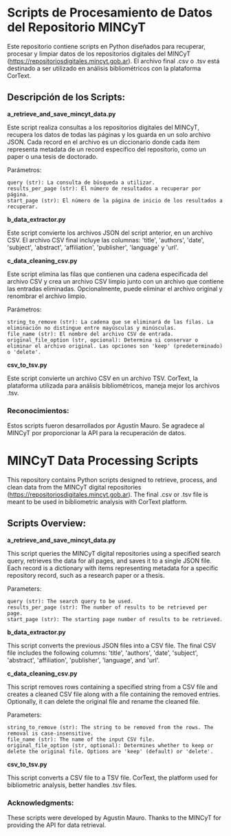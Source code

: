 # Scripts de Procesamiento de Datos del Repositorio MINCyT

Este repositorio contiene scripts en Python diseñados para recuperar, procesar y limpiar datos de los repositorios digitales del MINCyT (https://repositoriosdigitales.mincyt.gob.ar).
El archivo final .csv o .tsv está destinado a ser utilizado en análisis bibliométricos con la plataforma CorText.

## Descripción de los Scripts:
  **a_retrieve_and_save_mincyt_data.py**
  
  Este script realiza consultas a los repositorios digitales del MINCyT, recupera los datos de todas las páginas y los guarda en un solo archivo JSON. Cada record en el archivo es un diccionario donde cada item representa metadata de un record específico del repositorio, como un paper o una tesis de doctorado.
  
  Parámetros:
  
    query (str): La consulta de búsqueda a utilizar.
    results_per_page (str): El número de resultados a recuperar por página.
    start_page (str): El número de la página de inicio de los resultados a recuperar.
  
  **b_data_extractor.py**
  
  Este script convierte los archivos JSON del script anterior, en un archivo CSV.
  El archivo CSV final incluye las columnas: 'title', 'authors', 'date', 'subject', 'abstract', 'affiliation', 'publisher', 'language' y 'url'.
  
  **c_data_cleaning_csv.py**
  
  Este script elimina las filas que contienen una cadena especificada del archivo CSV y crea un archivo CSV limpio junto con un archivo que contiene las entradas eliminadas.
  Opcionalmente, puede eliminar el archivo original y renombrar el archivo limpio.
  
  Parámetros:
  
    string_to_remove (str): La cadena que se eliminará de las filas. La eliminación no distingue entre mayúsculas y minúsculas.
    file_name (str): El nombre del archivo CSV de entrada.
    original_file_option (str, opcional): Determina si conservar o eliminar el archivo original. Las opciones son 'keep' (predeterminado) o 'delete'.
  
  **csv_to_tsv.py**
  
  Este script convierte un archivo CSV en un archivo TSV. CorText, la plataforma utilizada para análisis bibliométricos, maneja mejor los archivos .tsv.

### Reconocimientos:
  Estos scripts fueron desarrollados por Agustín Mauro.
  Se agradece al MINCyT por proporcionar la API para la recuperación de datos.


# MINCyT Data Processing Scripts
  
  This repository contains Python scripts designed to retrieve, process, and clean data from the MINCyT digital repositories (https://repositoriosdigitales.mincyt.gob.ar).
  The final .csv or .tsv file is meant to be used in bibliometric analysis with CorText platform.
  
## Scripts Overview:
  **a_retrieve_and_save_mincyt_data.py**
  
  This script queries the MINCyT digital repositories using a specified search query, retrieves the data for all pages, and saves it to a single JSON file. Each record is a dictionary with items representing metadata for a specific repository record, such as a research paper or a thesis.
  
  Parameters:
  
    query (str): The search query to be used.
    results_per_page (str): The number of results to be retrieved per page.
    start_page (str): The starting page number of results to be retrieved.
  
  
  **b_data_extractor.py**
  
  This script converts the previous JSON files into a CSV file. 
  The final CSV file includes the following columns: 'title', 'authors', 'date', 'subject', 'abstract', 'affiliation', 'publisher', 'language', and 'url'. 
  
  **c_data_cleaning_csv.py**
  
  This script removes rows containing a specified string from a CSV file and creates a cleaned CSV file along with a file containing the removed entries.
  Optionally, it can delete the original file and rename the cleaned file.
  
  Parameters:
  
    string_to_remove (str): The string to be removed from the rows. The removal is case-insensitive.
    file_name (str): The name of the input CSV file.
    original_file_option (str, optional): Determines whether to keep or delete the original file. Options are 'keep' (default) or 'delete'.
  
  
  **csv_to_tsv.py**
  
  This script converts a CSV file to a TSV file. CorText, the platform used for bibliometric analysis, better handles .tsv files.
  
### Acknowledgments:
  These scripts were developed by Agustin Mauro.
  Thanks to the MINCyT for providing the API for data retrieval.
